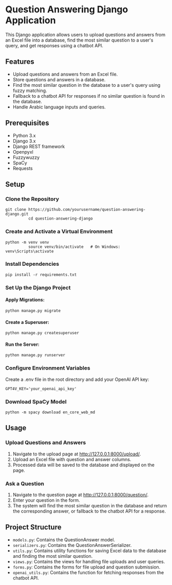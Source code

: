 <html lang="en">
<head>
    <meta charset="UTF-8">
    <meta name="viewport" content="width=device-width, initial-scale=1.0">
</head>
<body>
    <div class="container">
        <h1>Question Answering Django Application</h1>
        <p>This Django application allows users to upload questions and answers from an Excel file into a database, find the most similar question to a user's query, and get responses using a chatbot API.</p>
        
<h2>Features</h2>
        <ul>
            <li>Upload questions and answers from an Excel file.</li>
            <li>Store questions and answers in a database.</li>
            <li>Find the most similar question in the database to a user's query using fuzzy matching.</li>
            <li>Fallback to a chatbot API for responses if no similar question is found in the database.</li>
            <li>Handle Arabic language inputs and queries.</li>
        </ul>
        
<h2>Prerequisites</h2>
        <ul>
            <li>Python 3.x</li>
            <li>Django 3.x</li>
            <li>Django REST framework</li>
            <li>Openpyxl</li>
            <li>Fuzzywuzzy</li>
            <li>SpaCy</li>
            <li>Requests</li>
        </ul>
        
<h2>Setup</h2>
        
<h3>Clone the Repository</h3>
        <pre><code>git clone https://github.com/yourusername/question-answering-django.git
          cd question-answering-django</code></pre>
        
 <h3>Create and Activate a Virtual Environment</h3>
        <pre><code>python -m venv venv
          source venv/bin/activate   # On Windows: venv\Scripts\activate</code></pre>
        
 <h3>Install Dependencies</h3>
        <pre><code>pip install -r requirements.txt</code></pre>
        
 <h3>Set Up the Django Project</h3>
        
 <h4>Apply Migrations:</h4>
        <pre><code>python manage.py migrate</code></pre>
        
 <h4>Create a Superuser:</h4>
        <pre><code>python manage.py createsuperuser</code></pre>
        
<h4>Run the Server:</h4>
        <pre><code>python manage.py runserver</code></pre>
        
 <h3>Configure Environment Variables</h3>
        <p>Create a <span class="highlight">.env</span> file in the root directory and add your OpenAI API key:</p>
        <pre><code>GPT4V_KEY='your_openai_api_key'</code></pre>
        
<h3>Download SpaCy Model</h3>
<pre><code>python -m spacy download en_core_web_md</code></pre>

<h2>Usage</h2>

<h3>Upload Questions and Answers</h3>
<ol>
    <li>Navigate to the upload page at <a href="http://127.0.0.1:8000/upload/">http://127.0.0.1:8000/upload/</a>.</li>
    <li>Upload an Excel file with <span class="highlight">question</span> and <span class="highlight">answer</span> columns.</li>
    <li>Processed data will be saved to the database and displayed on the page.</li>
</ol>
        
<h3>Ask a Question</h3>
<ol>
    <li>Navigate to the question page at <a href="http://127.0.0.1:8000/question/">http://127.0.0.1:8000/question/</a>.</li>
    <li>Enter your question in the form.</li>
    <li>The system will find the most similar question in the database and return the corresponding answer, or fallback to the chatbot API for a response.</li>
</ol>

<h2>Project Structure</h2>
<ul>
    <li><code>models.py</code>: Contains the <span class="highlight">QuestionAnswer</span> model.</li>
    <li><code>serializers.py</code>: Contains the <span class="highlight">QuestionAnswerSerializer</span>.</li>
    <li><code>utils.py</code>: Contains utility functions for saving Excel data to the database and finding the most similar question.</li>
    <li><code>views.py</code>: Contains the views for handling file uploads and user queries.</li>
    <li><code>forms.py</code>: Contains the forms for file upload and question submission.</li>
    <li><code>openai_utils.py</code>: Contains the function for fetching responses from the chatbot API.</li>
</ul>

</div>
</body>
</html>
